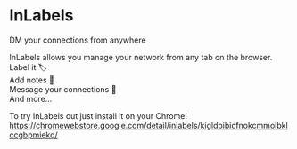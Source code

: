 # InLabels

DM your connections from anywhere

InLabels allows you manage your network from any tab on the browser.<br />
Label it 🏷️<br />
Add notes 📝<br />
Message your connections 💬<br />
And more...

To try InLabels out just install it on your Chrome!<br />
https://chromewebstore.google.com/detail/inlabels/kigldbibicfnokcmmoibklccgbpmiekd/
